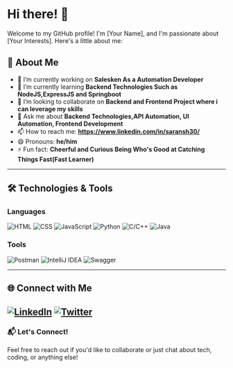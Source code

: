 # Hi there! 👋

Welcome to my GitHub profile! I'm [Your Name], and I'm passionate about [Your Interests]. Here's a little about me:

## 🚀 About Me
- 🔭 I’m currently working on **Salesken As a Automation Developer**
- 🌱 I’m currently learning **Backend Technologies Such as NodeJS,ExpressJS and Springboot**
- 👯 I’m looking to collaborate on **Backend and Frontend Project where i can leverage my skills**
- 💬 Ask me about **Backend Technologies,API Automation, UI Automation, Frontend Development**
- 📫 How to reach me: **https://www.linkedin.com/in/saransh30/**
- 😄 Pronouns: **he/him**
- ⚡ Fun fact: **Cheerful and Curious Being Who's Good at Catching Things Fast(Fast Learner)**

---

## 🛠️ Technologies & Tools
### Languages
![HTML](https://img.shields.io/badge/Code-HTML-orange?style=flat&logo=html5&logoColor=white)
![CSS](https://img.shields.io/badge/Code-CSS-blue?style=flat&logo=css3&logoColor=white)
![JavaScript](https://img.shields.io/badge/Code-JavaScript-yellow?style=flat&logo=javascript&logoColor=white)
![Python](https://img.shields.io/badge/Code-Python-green?style=flat&logo=python&logoColor=white)
![C/C++](https://img.shields.io/badge/Code-C%2FC%2B%2B-blue?style=flat&logo=cplusplus&logoColor=white)
![Java](https://img.shields.io/badge/Code-Java-red?style=flat&logo=java&logoColor=white)

### Tools
![Postman](https://img.shields.io/badge/Tool-Postman-orange?style=flat&logo=postman&logoColor=white)
![IntelliJ IDEA](https://img.shields.io/badge/Tool-IntelliJ%20IDEA-blue?style=flat&logo=intellijidea&logoColor=white)
![Swagger](https://img.shields.io/badge/Tool-Swagger-green?style=flat&logo=swagger&logoColor=white)

---

## 🌐 Connect with Me
[![LinkedIn](https://img.shields.io/badge/LinkedIn-Saransh-blue?style=flat&logo=linkedin&logoColor=white)](https://www.linkedin.com/in/saransh30/)
[![Twitter](https://img.shields.io/badge/Twitter-@Saransh3006-blue?style=flat&logo=twitter&logoColor=white)](https://twitter.com/saransh3006)
---

### 📬 Let's Connect!
Feel free to reach out if you'd like to collaborate or just chat about tech, coding, or anything else!

